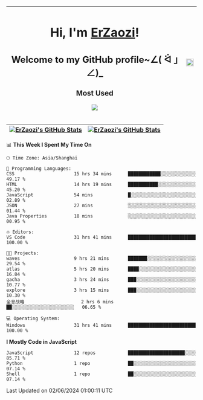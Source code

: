 |<h1>Hi, I'm <a href="https://github.com/erzaozi">ErZaozi</a>! </h1><h2>Welcome to my GitHub profile~∠( ᐛ 」∠)_</h2><p><h3>Most Used</h3><img src="https://skillicons.dev/icons?i=github,vscode,visualstudio,ubuntu,postman,pycharm,webstorm,git,docker"></p>|<img decoding="async" align=center src="https://cdn.jsdelivr.net/gh/erzaozi/erzaozi/image.gif" width="100%">|
| ----- | ----- |

| <a href="https://github.com/erzaozi"><img align="center" src="https://github-readme-stats.vercel.app/api/top-langs/?username=erzaozi&title_color=44cef6&text_color=4b5cc4&icon_color=2bbc8a&bg_color=white&langs_count=4&hide_border=true" alt="ErZaozi's GitHub Stats" /></a> | <a href="https://github.com/erzaozi"><img align="center" src="https://github-readme-stats.vercel.app/api?username=erzaozi&show_icons=true&line_height=27&count_private=true&title_color=44cef6&text_color=4b5cc4&icon_color=2bbc8a&bg_color=white&hide_border=true" alt="ErZaozi's GitHub Stats" /></a> |
| ----- | ----- |
<!--START_SECTION:waka-->
📊 **This Week I Spent My Time On** 

```text
🕑︎ Time Zone: Asia/Shanghai

💬 Programming Languages: 
CSS                      15 hrs 34 mins      ████████████░░░░░░░░░░░░░   49.17 % 
HTML                     14 hrs 19 mins      ███████████░░░░░░░░░░░░░░   45.20 % 
JavaScript               54 mins             █░░░░░░░░░░░░░░░░░░░░░░░░   02.89 % 
JSON                     27 mins             ░░░░░░░░░░░░░░░░░░░░░░░░░   01.44 % 
Java Properties          18 mins             ░░░░░░░░░░░░░░░░░░░░░░░░░   00.95 % 

🔥 Editors: 
VS Code                  31 hrs 41 mins      █████████████████████████   100.00 % 

🐱‍💻 Projects: 
waves                    9 hrs 21 mins       ███████░░░░░░░░░░░░░░░░░░   29.54 % 
atlas                    5 hrs 20 mins       ████░░░░░░░░░░░░░░░░░░░░░   16.84 % 
gacha                    3 hrs 24 mins       ███░░░░░░░░░░░░░░░░░░░░░░   10.77 % 
explore                  3 hrs 15 mins       ███░░░░░░░░░░░░░░░░░░░░░░   10.30 % 
全息战略                     2 hrs 6 mins        ██░░░░░░░░░░░░░░░░░░░░░░░   06.65 % 

💻 Operating System: 
Windows                  31 hrs 41 mins      █████████████████████████   100.00 % 
```

**I Mostly Code in JavaScript** 

```text
JavaScript               12 repos            █████████████████████░░░░   85.71 % 
Python                   1 repo              ██░░░░░░░░░░░░░░░░░░░░░░░   07.14 % 
Shell                    1 repo              ██░░░░░░░░░░░░░░░░░░░░░░░   07.14 % 
```




 Last Updated on 02/06/2024 01:00:11 UTC
<!--END_SECTION:waka-->
